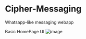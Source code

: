 # Cipher-Messaging
Whatsapp-like messaging webapp

Basic HomePage UI
![image](https://github.com/atharvasnighot/Cipher-Messaging/assets/96972212/2d50a65f-f93a-445c-a2e1-fe9dfbe0760a)
